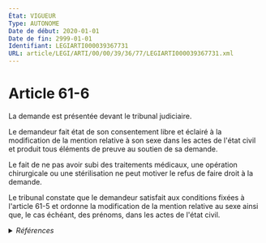```yaml
---
État: VIGUEUR
Type: AUTONOME
Date de début: 2020-01-01
Date de fin: 2999-01-01
Identifiant: LEGIARTI000039367731
URL: article/LEGI/ARTI/00/00/39/36/77/LEGIARTI000039367731.xml
---
```


<h1>Article 61-6</h1>

<p align="left">La demande est présentée devant le tribunal judiciaire.</p>
Le demandeur fait état de son consentement libre et éclairé à la modification de
la mention relative à son sexe dans les actes de l'état civil et produit tous
éléments de preuve au soutien de sa demande.<br />

Le fait de ne pas avoir subi des traitements médicaux, une opération
chirurgicale ou une stérilisation ne peut motiver le refus de faire droit à la
demande.<br />

Le tribunal constate que le demandeur satisfait aux conditions fixées à
l'article 61-5 et ordonne la modification de la mention relative au sexe ainsi
que, le cas échéant, des prénoms, dans les actes de l'état civil.


<details>
  <summary><em>Références</em></summary>

  <h2>Articles faisant référence à l'article</h2>
  
  <ul>
    <li>
      <a href="https://legal.tricoteuses.fr//redirection/LEGIARTI000039110945?vers=git&vers=legifrance">Ordonnance n° 2019-964 du 18 septembre 2019 prise en application de la loi n° 2019-222 du 23 mars 2019 de programmation 2018-2022 et de réforme pour la justice - article 35 PARTIELLEMENT_MODIF VIGUEUR_DIFF, en vigueur depuis le 2020-01-01</a> MODIFICATION cible
    </li>
  </ul>
  
  <h2>Références faites par l'article</h2>
  
  <ul>
    <li>
      2019-09-18 MODIFICATION source <a href="https://legal.tricoteuses.fr//redirection/LEGIARTI000039110945?vers=git&vers=legifrance">Ordonnance n° 2019-964 du 18 septembre 2019 prise en application de la loi n° 2019-222 du 23 mars 2019 de programmation 2018-2022 et de réforme pour la justice - article 35 PARTIELLEMENT_MODIF VIGUEUR_DIFF, en vigueur depuis le 2020-01-01</a>
    </li>
  </ul>
</details>
